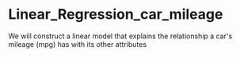# Linear_Regression_car_mileage
We will construct a linear model that explains the relationship a car's mileage (mpg) has with its other attributes
